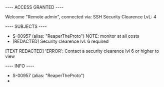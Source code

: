 ---- ACCESS GRANTED ----

Welcome "Remote admin", connected via: SSH
Security Clearence LvL: 4






---- SUBJECTS ----
* S-00957 (alias: "ReaperTheProto")
     NOTE: monitor at all costs
* [REDACTED] Security clearence lvl: 6 required

[TEXT REDACTED]
'ERROR': Contact a security clearence lvl 6 or higher to view






---- INFO ----
* S-00957 (alias: "ReaperTheProto")
*     




